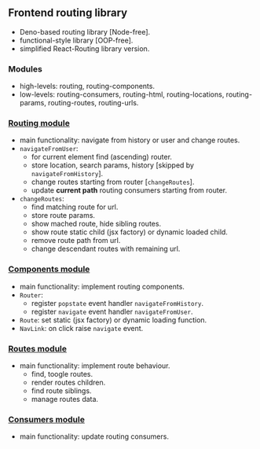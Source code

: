 ## Frontend routing library
- Deno-based routing library [Node-free].
- functional-style library [OOP-free].
- simplified React-Routing library version.

### Modules
- high-levels: routing, routing-components.
- low-levels: routing-consumers, routing-html, routing-locations, routing-params, routing-routes, routing-urls.

### [Routing module](./routing/)
- main functionality: navigate from history or user and change routes.
- `navigateFromUser`:
  - for current element find (ascending) router.
  - store location, search params, history [skipped by `navigateFromHistory`].
  - change routes starting from router [`changeRoutes`].
  - update **current path** routing consumers starting from router.
- `changeRoutes`:
  - find matching route for url.
  - store route params.
  - show mached route, hide sibling routes.
  - show route static child (jsx factory) or dynamic loaded child.
  - remove route path from url.
  - change descendant routes with remaining url.

### [Components module](./routing-components/)
- main functionality: implement routing components.
- `Router`:
  - register `popstate` event handler `navigateFromHistory`.
  - register `navigate` event handler `navigateFromUser`.
- `Route`: set static (jsx factory) or dynamic loading function.
- `NavLink`: on click raise `navigate` event.

### [Routes module](./routing-routes/)
- main functionality: implement route behaviour.
  - find, toogle routes.
  - render routes children.
  - find route siblings.
  - manage routes data.

### [Consumers module](./routing-consumers/)
- main functionality: update routing consumers.